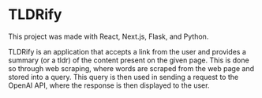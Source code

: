 # TLDRify

This project was made with React, Next.js, Flask, and Python.

TLDRify is an application that accepts a link from the user and provides a summary (or a tldr) of the content present on the given page. This is done so through web scraping, where words are scraped from the web page and stored into a query. This query is then used in sending a request to the OpenAI API, where the response is then displayed to the user.